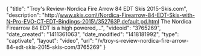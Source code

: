 {
    "title": "Troy's Review-Nordica Fire Arrow 84 EDT Skis 2015-Skis.com",
    "description": "http:\/\/www.skis.com\/Nordica-Firearrow-84-EDT-Skis-with-N-Pro-EVO-CT-EDT-Bindings-2015\/352763P,default,pd.html The Nordica Firearrow 84 EDT is a high powered,...",
    "videoid": "3765269",
    "date_created": "1411361063",
    "date_modified": "1418181992",
    "type": "captivate",
    "layout": "video",
    "url": "\/v\/troy-s-review-nordica-fire-arrow-84-edt-skis-2015-skis-com\/3765269"
}